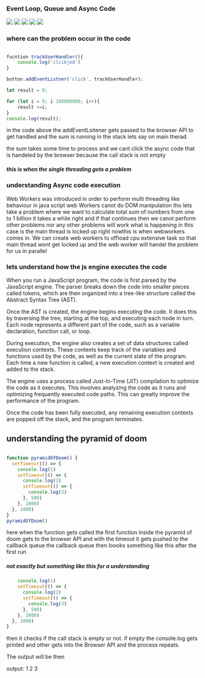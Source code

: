 ### Event Loop, Queue and Async Code

<img src="https://res.cloudinary.com/practicaldev/image/fetch/s--Kn5tSJEm--/c_limit%2Cf_auto%2Cfl_progressive%2Cq_66%2Cw_800/https://devtolydiahallie.s3-us-west-1.amazonaws.com/gid1.6.gif">

<img src="https://res.cloudinary.com/practicaldev/image/fetch/s--fqt0UJmH--/c_limit%2Cf_auto%2Cfl_progressive%2Cq_66%2Cw_800/https://devtolydiahallie.s3-us-west-1.amazonaws.com/gif2.1.gif">


<img src="https://res.cloudinary.com/practicaldev/image/fetch/s--qxI9YF9R--/c_limit%2Cf_auto%2Cfl_progressive%2Cq_66%2Cw_800/https://devtolydiahallie.s3-us-west-1.amazonaws.com/gif3.1.gif">

<img src="https://res.cloudinary.com/practicaldev/image/fetch/s--OIG-_8dF--/c_limit%2Cf_auto%2Cfl_progressive%2Cq_66%2Cw_800/https://devtolydiahallie.s3-us-west-1.amazonaws.com/gif4.gif">

<img src="https://res.cloudinary.com/practicaldev/image/fetch/s--uJB5zTD7--/c_limit%2Cf_auto%2Cfl_progressive%2Cq_66%2Cw_800/https://devtolydiahallie.s3-us-west-1.amazonaws.com/gif5.gif">



### where can the problem occur in the code

```js

fucntion trackUserHandler(){
    console.log('clcikjed')
}

button.addEventListner('click', trackUserHandler);

let result = 0;

for (let i = 0; i 100000000; i++){
    result +=i;
}
console.log(result);
```

in the code above the addEventLsitener gets passed to the browser API to get handled and the sum is running in the stack lets say on main therad.

the sum takes some time to process and we cant click the async code that is handeled by the browser
because the call stack is not empty

##### this is when the single threading gets a problem


### understanding Async code execution

 Web Workers was introduced in order to perform multi threading like behaviour in java script
web Workers canot do DOM manipulation tho
lets take a problem where we want to calculate total sum of numbers from one to 1 billion it takes a while right
and if that continues then we canot perform other problems nor any other problems will work
what is happening in this case is the main thread is locked up right nowthis is when webworkers comes in.
We can create web workers to offload cpu extensive task so that main thread wont get locked up and the web worker will handel the problem for us in parallel


### lets understand how the js engine executes the code

When you run a JavaScript program, the code is first parsed by the JavaScript engine. The parser breaks down the code into smaller pieces called tokens, which are then organized into a tree-like structure called the Abstract Syntax Tree (AST).

Once the AST is created, the engine begins executing the code. It does this by traversing the tree, starting at the top, and executing each node in turn. Each node represents a different part of the code, such as a variable declaration, function call, or loop.

During execution, the engine also creates a set of data structures called execution contexts. These contexts keep track of the variables and functions used by the code, as well as the current state of the program. Each time a new function is called, a new execution context is created and added to the stack.

The engine uses a process called Just-In-Time (JIT) compilation to optimize the code as it executes. This involves analyzing the code as it runs and optimizing frequently executed code paths. This can greatly improve the performance of the program.

Once the code has been fully executed, any remaining execution contexts are popped off the stack, and the program terminates.

## understanding the pyramid of doom

```js

function pyramidOfDoom() {
  setTimeout(() => {
    console.log(1)
    setTimeout(() => {
      console.log(2)
      setTimeout(() => {
        console.log(3)
      }, 500)
    }, 2000)
  }, 1000)
}
pyramidOfDoom()
```

here when the function gets called the first function inside the pyramid of doom gets to the browser API
and with the timeout it gets pushed to the callback queue
the callback queue then loooks something like this after the first run 

##### not exactly but something like this for a understanding
```js
    console.log(1)
    setTimeout(() => {
      console.log(2)
      setTimeout(() => {
        console.log(3)
      }, 500)
    }, 2000)
  }, 1000)
}
```
then it checks if the call stack is empty or not. if empty the console.log gets printed and other gets into the Browser API
and the process repeats.

The output will be then

output:
1
2
3

